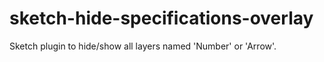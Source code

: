 # sketch-hide-specifications-overlay
Sketch plugin to hide/show all layers named 'Number' or 'Arrow'.

